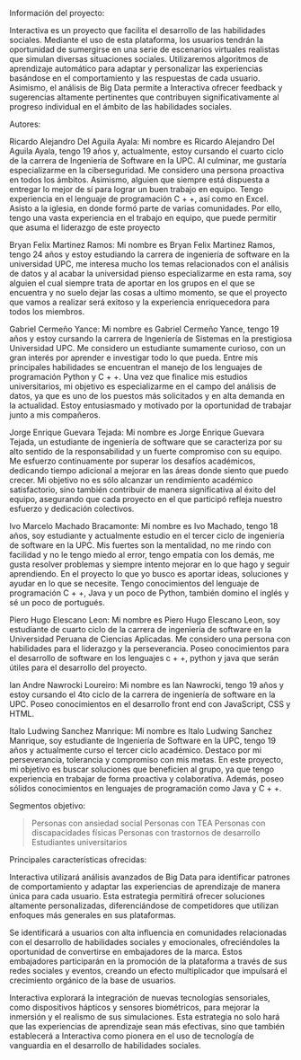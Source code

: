 Información del proyecto:

Interactiva es un proyecto que facilita el desarrollo de las habilidades sociales. Mediante el uso de esta plataforma, los usuarios tendrán la oportunidad de sumergirse en una serie de escenarios virtuales realistas que 
simulan diversas situaciones sociales. Utilizaremos algoritmos de aprendizaje automático para adaptar y personalizar las experiencias basándose en el comportamiento y las respuestas de cada usuario. Asimismo, el análisis 
de Big Data permite a Interactiva ofrecer feedback y sugerencias altamente pertinentes que contribuyen significativamente al progreso individual en el ámbito de las habilidades sociales.


Autores:

Ricardo Alejandro Del Aguila Ayala:
Mi nombre es Ricardo Alejandro Del Aguila Ayala, tengo 19 años y, actualmente, estoy cursando el cuarto ciclo de la carrera de Ingeniería de Software en la UPC. Al culminar, me gustaría especializarme en la ciberseguridad. 
Me considero una persona proactiva en todos los ámbitos. Asimismo, alguien que siempre está dispuesta a entregar lo mejor de sí para lograr un buen trabajo en equipo. Tengo experiencia en el lenguaje de programación C + +, 
así como en Excel. Asisto a la iglesia, en donde formó parte de varias comunidades. Por ello, tengo una vasta experiencia en el trabajo en equipo, que puede permitir que asuma el liderazgo de este proyecto

Bryan Felix Martinez Ramos:
Mi nombre es Bryan Felix Martinez Ramos, tengo 24 años y estoy estudiando la carrera de ingeniería de software en la universidad UPC, me interesa mucho los temas relacionados con el análisis de datos  y al acabar la universidad 
pienso especializarme en esta rama, soy alguien el cual siempre trata de aportar en los grupos en el que se encuentra y no suelo dejar las cosas a ultimo momento, se que el proyecto que vamos a realizar será exitoso y la experiencia 
enriquecedora para todos los miembros.

Gabriel Cermeño Yance:
Mi nombre es Gabriel Cermeño Yance, tengo 19 años y estoy cursando la carrera de Ingeniería de Sistemas en la prestigiosa Universidad UPC. Me considero un estudiante sumamente curioso, con un gran interés por aprender e investigar todo 
lo que pueda. Entre mis principales habilidades se encuentran el manejo de los lenguajes de programación Python y C + +. Una vez que finalice mis estudios universitarios, mi objetivo es especializarme en el campo del análisis de datos, 
ya que es uno de los puestos más solicitados y en alta demanda en la actualidad. Estoy entusiasmado y motivado por la oportunidad de trabajar junto a mis compañeros.

Jorge Enrique Guevara Tejada:
Mi nombre es Jorge Enrique Guevara Tejada, un estudiante de ingeniería de software que se caracteriza por su alto sentido de la responsabilidad y un fuerte compromiso con su equipo. Me esfuerzo continuamente por superar los desafíos académicos, 
dedicando tiempo adicional a mejorar en las áreas donde siento que puedo crecer. Mi objetivo no es sólo alcanzar un rendimiento académico satisfactorio, sino también contribuir de manera significativa al éxito del equipo, asegurando que cada 
proyecto en el que participó refleja nuestro esfuerzo y dedicación colectivos.

Ivo Marcelo Machado Bracamonte:
Mi nombre es Ivo Machado, tengo 18 años, soy estudiante y actualmente estudio en el tercer ciclo de ingeniería de software en la UPC. Mis fuertes son la mentalidad, no me rindo con facilidad y no le tengo miedo al error, tengo empatía con los demás, 
me gusta resolver problemas y siempre intento mejorar en lo que hago y seguir aprendiendo. En el proyecto lo que yo busco es aportar ideas, soluciones y ayudar en lo que se necesite. Tengo conocimientos del lenguaje de programación C + +, Java y 
un poco de Python, también domino el inglés y sé un poco de portugués.

Piero Hugo Elescano Leon:
Mi nombre es Piero Hugo Elescano Leon, soy estudiante de cuarto ciclo de la carrera de ingeniería de software en la Universidad Peruana de Ciencias Aplicadas. Me considero una persona con habilidades para el liderazgo y la perseverancia. Poseo 
conocimientos para el desarrollo de software en los lenguajes c + +, python y java que serán útiles para el desarrollo del proyecto.

Ian Andre Nawrocki Loureiro: 
Mi nombre es Ian Nawrocki, tengo 19 años y estoy cursando el 4to ciclo de la carrera de ingeniería de software en la UPC. Poseo conocimientos en el desarrollo front end con JavaScript, CSS y HTML. 

Italo Ludwing Sanchez Manrique: 
Mi nombre es Italo Ludwing Sanchez Manrique, soy estudiante de Ingeniería de Software en la UPC, tengo 19 años y actualmente curso el tercer ciclo académico. Destaco por mi perseverancia, tolerancia y compromiso con mis metas. 
En este proyecto, mi objetivo es buscar soluciones que beneficien al grupo, ya que tengo experiencia en trabajar de forma proactiva y colaborativa. Además, poseo sólidos conocimientos en lenguajes de programación como Java y C + +.


Segmentos objetivo:

>Personas con ansiedad social
>Personas con TEA
>Personas con discapacidades físicas
>Personas con trastornos de desarrollo
>Estudiantes universitarios


Principales características ofrecidas:

Interactiva utilizará análisis avanzados de Big Data para identificar patrones de comportamiento y adaptar las experiencias de aprendizaje de manera única para cada usuario. Esta estrategia permitirá ofrecer soluciones altamente personalizadas, diferenciándose 
de competidores que utilizan enfoques más generales en sus plataformas.

Se identificará a usuarios con alta influencia en comunidades relacionadas con el desarrollo de habilidades sociales y emocionales, ofreciéndoles la oportunidad de convertirse en embajadores de la marca. Estos embajadores participarán en la promoción de la plataforma 
a través de sus redes sociales y eventos, creando un efecto multiplicador que impulsará el crecimiento orgánico de la base de usuarios.

Interactiva explorará la integración de nuevas tecnologías sensoriales, como dispositivos hápticos y sensores biométricos, para mejorar la inmersión y el realismo de sus simulaciones. Esta estrategia no solo hará que las experiencias de aprendizaje sean más efectivas, 
sino que también establecerá a Interactiva como pionera en el uso de tecnología de vanguardia en el desarrollo de habilidades sociales.








